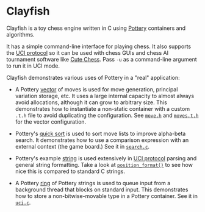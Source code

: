 # Clayfish

Clayfish is a toy chess engine written in C using [Pottery](https://github.com/ludocode/pottery) containers and algorithms.

It has a simple command-line interface for playing chess. It also supports the [UCI protocol](https://www.chessprogramming.org/UCI) so it can be used with chess GUIs and chess AI tournament software like [Cute Chess](https://cutechess.com/). Pass `-u` as a command-line argument to run it in UCI mode.

Clayfish demonstrates various uses of Pottery in a "real" application:

- A Pottery [vector](../../../include/pottery/vector/) of moves is used for move generation, principal variation storage, etc. It uses a large internal capacity to almost always avoid allocations, although it can grow to arbitrary size. This demonstrates how to instantiate a non-static container with a custom `.t.h` file to avoid duplicating the configuration. See [`move.h`](move.h) and [`moves.t.h`](moves.t.h) for the vector configuration.

- Pottery's [quick sort](../../../include/pottery/quick_sort/) is used to sort move lists to improve alpha-beta search. It demonstrates how to use a comparison expression with an external context (the game board.) See it in [`search.c`](search.c).

- Pottery's example [string](../string/) is used extensively in [UCI protocol](https://www.chessprogramming.org/UCI) parsing and general string formatting. Take a look at [`position_format()`](position.c) to see how nice this is compared to standard C strings.

- A Pottery [ring](../../../include/pottery/ring/) of Pottery strings is used to queue input from a background thread that blocks on standard input. This demonstrates how to store a non-bitwise-movable type in a Pottery container. See it in [`uci.c`](uci.c).
